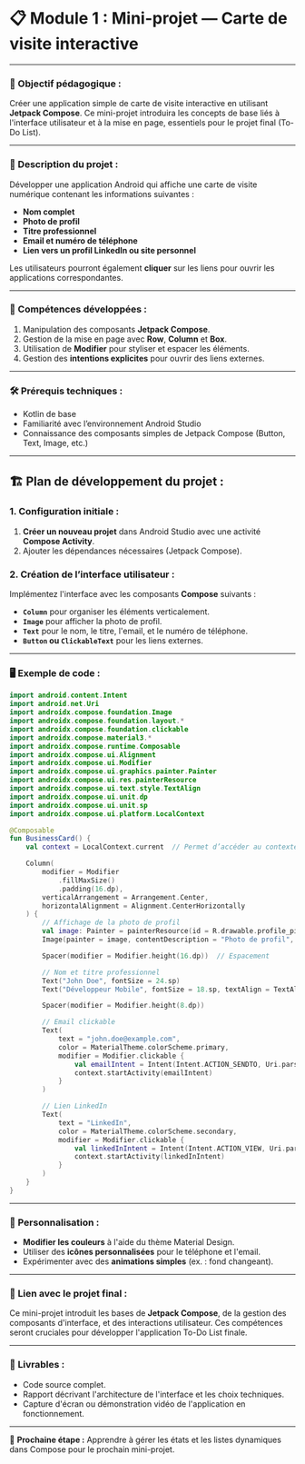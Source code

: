 # 📋 **Module 1 : Mini-projet — Carte de visite interactive**  

---

### **🎯 Objectif pédagogique :**  
Créer une application simple de carte de visite interactive en utilisant **Jetpack Compose**. Ce mini-projet introduira les concepts de base liés à l'interface utilisateur et à la mise en page, essentiels pour le projet final (To-Do List).

---

### **📝 Description du projet :**  
Développer une application Android qui affiche une carte de visite numérique contenant les informations suivantes :  
- **Nom complet**  
- **Photo de profil**  
- **Titre professionnel**  
- **Email et numéro de téléphone**  
- **Lien vers un profil LinkedIn ou site personnel**  

Les utilisateurs pourront également **cliquer** sur les liens pour ouvrir les applications correspondantes.

---

### **🔗 Compétences développées :**  
1. Manipulation des composants **Jetpack Compose**.  
2. Gestion de la mise en page avec **Row**, **Column** et **Box**.  
3. Utilisation de **Modifier** pour styliser et espacer les éléments.  
4. Gestion des **intentions explicites** pour ouvrir des liens externes.

---

### **🛠️ Prérequis techniques :**  
- Kotlin de base  
- Familiarité avec l’environnement Android Studio  
- Connaissance des composants simples de Jetpack Compose (Button, Text, Image, etc.)

---

## 🏗️ **Plan de développement du projet :**  

### **1. Configuration initiale :**  
1. **Créer un nouveau projet** dans Android Studio avec une activité **Compose Activity**.  
2. Ajouter les dépendances nécessaires (Jetpack Compose).

### **2. Création de l’interface utilisateur :**  
Implémentez l'interface avec les composants **Compose** suivants :  
- **`Column`** pour organiser les éléments verticalement.  
- **`Image`** pour afficher la photo de profil.  
- **`Text`** pour le nom, le titre, l'email, et le numéro de téléphone.  
- **`Button` ou `ClickableText`** pour les liens externes.

---

### **🖥️ Exemple de code :**  

```kotlin
import android.content.Intent
import android.net.Uri
import androidx.compose.foundation.Image
import androidx.compose.foundation.layout.*
import androidx.compose.foundation.clickable
import androidx.compose.material3.*
import androidx.compose.runtime.Composable
import androidx.compose.ui.Alignment
import androidx.compose.ui.Modifier
import androidx.compose.ui.graphics.painter.Painter
import androidx.compose.ui.res.painterResource
import androidx.compose.ui.text.style.TextAlign
import androidx.compose.ui.unit.dp
import androidx.compose.ui.unit.sp
import androidx.compose.ui.platform.LocalContext

@Composable
fun BusinessCard() {
    val context = LocalContext.current  // Permet d’accéder au contexte actuel

    Column(
        modifier = Modifier
            .fillMaxSize()
            .padding(16.dp),
        verticalArrangement = Arrangement.Center,
        horizontalAlignment = Alignment.CenterHorizontally
    ) {
        // Affichage de la photo de profil
        val image: Painter = painterResource(id = R.drawable.profile_picture)
        Image(painter = image, contentDescription = "Photo de profil", modifier = Modifier.size(100.dp))

        Spacer(modifier = Modifier.height(16.dp))  // Espacement

        // Nom et titre professionnel
        Text("John Doe", fontSize = 24.sp)
        Text("Développeur Mobile", fontSize = 18.sp, textAlign = TextAlign.Center)

        Spacer(modifier = Modifier.height(8.dp))

        // Email clickable
        Text(
            text = "john.doe@example.com",
            color = MaterialTheme.colorScheme.primary,
            modifier = Modifier.clickable {
                val emailIntent = Intent(Intent.ACTION_SENDTO, Uri.parse("mailto:john.doe@example.com"))
                context.startActivity(emailIntent)
            }
        )

        // Lien LinkedIn
        Text(
            text = "LinkedIn",
            color = MaterialTheme.colorScheme.secondary,
            modifier = Modifier.clickable {
                val linkedInIntent = Intent(Intent.ACTION_VIEW, Uri.parse("https://www.linkedin.com/in/johndoe"))
                context.startActivity(linkedInIntent)
            }
        )
    }
}
```

---

### **🎨 Personnalisation :**  
- **Modifier les couleurs** à l'aide du thème Material Design.  
- Utiliser des **icônes personnalisées** pour le téléphone et l'email.  
- Expérimenter avec des **animations simples** (ex. : fond changeant).

---

### **🔗 Lien avec le projet final :**  
Ce mini-projet introduit les bases de **Jetpack Compose**, de la gestion des composants d'interface, et des interactions utilisateur. Ces compétences seront cruciales pour développer l'application To-Do List finale.

---

### **📝 Livrables :**  
- Code source complet.  
- Rapport décrivant l'architecture de l'interface et les choix techniques.  
- Capture d'écran ou démonstration vidéo de l'application en fonctionnement.  

---

🚀 **Prochaine étape :** Apprendre à gérer les états et les listes dynamiques dans Compose pour le prochain mini-projet.
